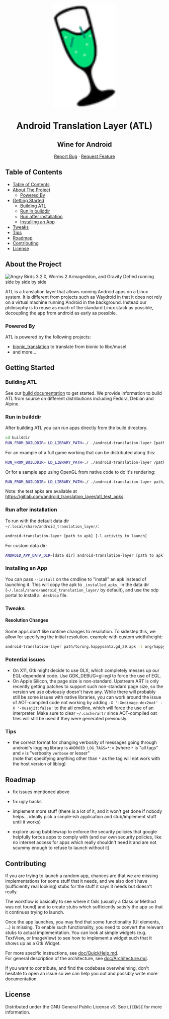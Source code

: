 <div align="center">
  <p>
    <img src="android-translation-layer.png" alt="Logo" width="200em">
  </p>
  <p align="center">
    <h1 style="border: none;">
        Android Translation Layer (ATL)
    </h1>
    <h2 style="border: none;">
    Wine for Android
    </h2>
    <a href="https://gitlab.com/android_translation_layer/android_translation_layer/issues">Report Bug</a>
    ·
    <a href="https://gitlab.com/android_translation_layer/android_translation_layer/issues">Request Feature</a>
  </p>
</div>

## Table of Contents

- [Table of Contents](#table-of-contents)
- [About The Project](#about-the-project)
  - [Powered By](#powered-by)
- [Getting Started](#getting-started)
  - [Building ATL](#building-atl)
  - [Run in builddir](#run-in-builddir)
  - [Run after installation](#run-after-installation)
  - [Installing an App](#installing-an-app)
- [Tweaks](#tweaks)
- [Tips](#tips)
- [Roadmap](#roadmap)
- [Contributing](#contributing)
- [License](#license)

## About the Project

![Angry Birds 3.2.0, Worms 2 Armageddon, and Gravity Defied running side by side by side](https://gitlab.com/android_translation_layer/android_translation_layer/-/raw/master/screenshot.png)

ATL is a translation layer that allows running Android apps on a Linux system. It is different from projects such as Waydroid in that it does not rely on a virtual machine running Android in the background. Instead our philosophy is to reuse as much of the standard Linux stack as possible, decoupling the app from android as early as possible.

### Powered By

ATL is powered by the following projects:

- [bionic_translation](https://gitlab.com/android_translation_layer/bionic_translation/) to translate from bionic to libc/musel
- and more...

## Getting Started

<!--
 * [Flathub Installation](#flathub-installation)

### ATL in Action

Try it yourself by running XXX on your device. Simply install it from flathub!

[![Get it on Flathub][flathub-badge]][flathub]

-->

### Building ATL

See our [build documentation](https://gitlab.com/android_translation_layer/android_translation_layer/-/blob/master/doc/Build.md) to get started. We provide information to build ATL from source on different distributions including Fedora, Debian and Alpine.

### Run in builddir

After building ATL you can run apps directly from the build directory.

```sh
cd builddir
RUN_FROM_BUILDDIR= LD_LIBRARY_PATH=./ ./android-translation-layer [path to apk] [-l activity to launch]

```

For an example of a full game working that can be distributed along this:

```sh
RUN_FROM_BUILDDIR= LD_LIBRARY_PATH=./ ./android-translation-layer /path/to/test_apks/org.happysanta.gd_29.apk -l org/happysanta/gd/GDActivity
```

Or for a sample app using OpenGL from native code to do it's rendering:

```sh
RUN_FROM_BUILDDIR= LD_LIBRARY_PATH=./ ./android-translation-layer path/to/test_apks/gles3jni.apk -l com/android/gles3jni/GLES3JNIActivity
```

Note: the test apks are available at <https://gitlab.com/android_translation_layer/atl_test_apks>.

### Run after installation

To run with the default data dir `~/.local/share/android_translation_layer/`:

```sh
android-translation-layer [path to apk] [-l activity to launch]
```

For custom data dir:

```sh
ANDROID_APP_DATA_DIR=[data dir] android-translation-layer [path to apk] [-l activity to launch]
```

### Installing an App

You can pass `--install` on the cmdline to "install" an apk instead of launching it. This will copy
the apk to `_installed_apks_` in the data dir (`~/.local/share/android_translation_layer/` by default),
and use the xdp portal to install a `.desktop` file.

### Tweaks

#### Resolution Changes

Some apps don't like runtime changes to resolution. To sidestep this, we allow for specifying the initial resolution.
example with custom width/height:

```sh
android-translation-layer path/to/org.happysanta.gd_29.apk -l org/happysanta/gd/GDActivity -w 540 -h 960
```

### Potential issues

- On X11, Gtk might decide to use GLX, which completely messes up our EGL-dependent code.
Use GDK_DEBUG=gl-egl to force the use of EGL.
- On Apple Silicon, the page size is non-standard. Upstream ART is only recently getting patches
to support such non-standard page size, so the version we use obviously doesn't have any. While there
will probably still be some issues with native libraries, you can work around the issue of AOT-compiled
code not working by adding `-X '-Xnoimage-dex2oat' -X '-Xusejit:false'` to the atl cmdline, which will
force the use of an interpreter. Make sure to clear `~/.cache/art/` since AOT-compiled oat files will
still be used if they were generated previously.

### Tips

- the correct format for changing verbosity of messages going through android's logging library is `ANDROID_LOG_TAGS=*:v` (where `*` is "all tags" and `v` is "verbosity `verbose` or lesser"  
(note that specifying anything other than `*` as the tag will not work with the host version of liblog)

## Roadmap

- fix issues mentioned above

- fix ugly hacks

- implement more stuff (there is a lot of it, and it won't get done if nobody helps... ideally pick a simple-ish application and stub/implement stuff until it works)

- explore using bubblewrap to enforce the security policies that google helpfully forces apps to comply with (and our own security policies, like no internet access for apps which really shouldn't need it and are not scummy enough to refuse to launch without it)

## Contributing

If you are trying to launch a random app, chances are that we are missing implementations for some stuff that it needs, and we also don't have (sufficiently real looking) stubs for the stuff it says it needs but doesn't really.

The workflow is basically to see where it fails (usually a Class or Method was not found) and to create stubs which sufficiently satisfy the app so that it continues trying to launch.

Once the app launches, you may find that some functionality (UI elements, ...) is missing. To enable such functionality, you need to convert the relevant stubs to actual implementation. You can look at simple widgets (e.g. TextView, or ImageView) to see how to implement a widget such that it shows up as a Gtk Widget.

For more specific instructions, see [doc/QuickHelp.md](https://gitlab.com/android_translation_layer/android_translation_layer/-/blob/master/doc/QuickHelp.md).  
For general description of the architecture, see [doc/Architecture.md](https://gitlab.com/android_translation_layer/android_translation_layer/-/blob/master/doc/Architecture.md).

If you want to contribute, and find the codebase overwhelming, don't hesitate to open an issue so we can help you out and possibly write more documentation.

<!-- LICENSE -->

## License

Distributed under the GNU General Public License v3. See `LICENSE` for more information.
